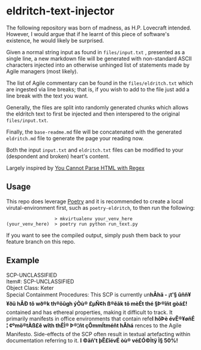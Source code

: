 # eldritch-text-injector

The following repository was born of madness, as H.P. Lovecraft intended. However, I would argue that if he learnt of this piece of software's existence, he would likely be surprised.

Given a normal string input as found in `files/input.txt` , presented as a single line, a new markdown file will be generated
with non-standard ASCII characters injected into an otherwise unhinged list of statements made by Agile managers (most likely).

The list of Agile commentary can be found in the `files/eldritch.txt` which are ingested via line breaks; that is, if you wish to add to the file just add a line break with the text you want.

Generally, the files are split into randomly generated chunks which allows the eldritch text to first be injected and then interspered to the original `files/input.txt`.

Finally, the `base-readme.md` file will be concatenated with the generated `eldritch.md` file to generate the page your reading now.

Both the input `input.txt` and `eldritch.txt` files can be modified to your (despondent and broken) heart's content.

Largely inspired by [You Cannot Parse HTML with Regex](https://stackoverflow.com/questions/1732348/regex-match-open-tags-except-xhtml-self-contained-tags/1732454#1732454)

## Usage

This repo does leverage [Poetry](https://python-poetry.org/) and it is recommended to create a local virutal-environment first, such as `poetry-eldritch`, to then run the following:

```
                  > mkvirtualenv your_venv_here
(your_venv_here)  > poetry run python run_text.py
```

If you want to see the compiled output, simply push them back to your feature branch on this repo.


## Example


SCP-UNCLASSIFIED <br> Item#: SCP-UNCLASSIFIED <br> Object Class: Keter <br> Special Containment Procedures: This SCP is currently un**hÅhä - ¡t'§ ûññ¥ ¥ðü hÂÐ tô wð®k th®õûgh ýÒù® £µÑ¢h ß®êãk tõ mèÉt thé §Þ®îñt gòá£!** contained and has ethereal properties, making it difficult to track. It primarily manifests in office environments that contain refe**I hõÞè évÊ®¥øñÉ ¦ ¢ºmö®tÀß£ê wîth thÈÌ® Þ®¦ñt çÔmmÍtméñt hÂhá** rences to the Agile Manifesto. Side-effects of the SCP often result in textual artefacting within documentation referring to it.
**I ©äñ't þÊ£îévÉ òù® vé£Ó©Ìtÿ Ì§ 50%!** 